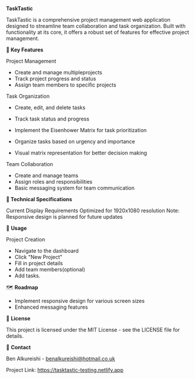 **TaskTastic**

TaskTastic is a comprehensive project management web application designed to streamline team collaboration and task organization. Built with functionality at its core, it offers a robust set of features for effective project management.

**🌟 Key Features**

Project Management

 - Create and manage multipleprojects 
 - Track project progress and status
 - Assign team members to specific projects

Task Organization

 - Create, edit, and delete tasks
 - Track task status and progress
 - Implement the Eisenhower Matrix for task prioritization

 - Organize tasks based on urgency and importance
 - Visual matrix representation for better decision making


Team Collaboration

- Create and manage teams
- Assign roles and responsibilities
- Basic messaging system for team communication

**🔧 Technical Specifications**

Current Display Requirements
Optimized for 1920x1080 resolution
Note: Responsive design is planned for future updates

📝 **Usage**

Project Creation
 - Navigate to the dashboard
 - Click "New Project"
 - Fill in project details
 - Add team members(optional)
 - Add tasks.

🗺️ **Roadmap**

 - Implement responsive design for various screen sizes
 - Enhanced messaging features

📄 **License**

This project is licensed under the MIT License - see the LICENSE file for details.

📧 **Contact**

Ben Alkureishi - benalkureishi@hotmail.co.uk

Project Link: https://tasktastic-testing.netlify.app
